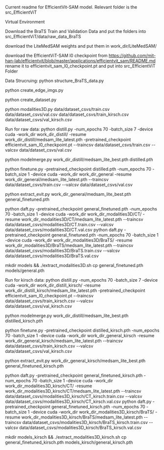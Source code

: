 Current readme for EfficientVit-SAM model.
Relevant folder is the src_EfficientViT


Virtual Environment

Download the BraTS Train and Validation Data and put the folders into src_EfficientViT/data/raw_data_BraTS

download the LiteMedSAM weights and put them in work_dir/LiteMedSAM/

download the EfficientViT-SAM l0 checkpoint from https://github.com/mit-han-lab/efficientvit/blob/master/applications/efficientvit_sam/README.md
rename it to efficientvit_sam_l0_checkpoint.pt and put into src_EfficientViT Folder


Data Strucruing:
python structure_BraTS_data.py

python create_edge_imgs.py

python create_dataset.py

python modalities3D.py data/dataset_csvs/train.csv data/dataset_csvs/val.csv data/dataset_csvs/train_kirsch.csv data/dataset_csvs/val_kirsch.csv



Run for raw data:
python distill.py -num_epochs 70 -batch_size 7 -device cuda -work_dir work_dir_distill/ -resume work_dir_distill/medsam_lite_latest.pth -pretrained_checkpoint efficientvit_sam_l0_checkpoint.pt --traincsv data/dataset_csvs/train.csv --valcsv data/dataset_csvs/val.csv

python modelmerge.py work_dir_distill/medsam_lite_best.pth distilled.pth

python finetune.py -pretrained_checkpoint distilled.pth -num_epochs 70 -batch_size 1 -device cuda -work_dir work_dir_general -resume work_dir_general/medsam_lite_latest.pth --traincsv data/dataset_csvs/train.csv --valcsv data/dataset_csvs/val.csv

python extract_evit.py work_dir_general/medsam_lite_best.pth general_finetuned.pth

python daft.py -pretrained_checkpoint general_finetuned.pth -num_epochs 70 -batch_size 1 -device cuda -work_dir work_dir_modalities3D/CT/ -resume work_dir_modalities3D/CT/medsam_lite_latest.pth --traincsv data/dataset_csvs/modalities3D/CT.train.csv --valcsv data/dataset_csvs/modalities3D/CT.val.csv
python daft.py -pretrained_checkpoint general_finetuned.pth -num_epochs 70 -batch_size 1 -device cuda -work_dir work_dir_modalities3D/BraTS/ -resume work_dir_modalities3D/BraTS/medsam_lite_latest.pth --traincsv data/dataset_csvs/modalities3D/BraTS.train.csv --valcsv data/dataset_csvs/modalities3D/BraTS.val.csv

mkdir models && ./extract_modalities3D.sh
cp general_finetuned.pth models/general.pth

Run for kirsch data:
python distill.py -num_epochs 70 -batch_size 7 -device cuda -work_dir work_dir_distill_kirsch/ -resume work_dir_distill_kirsch/medsam_lite_latest.pth -pretrained_checkpoint efficientvit_sam_l0_checkpoint.pt --traincsv data/dataset_csvs/train_kirsch.csv --valcsv data/dataset_csvs/val_kirsch.csv

python modelmerge.py work_dir_distill/medsam_lite_best.pth distilled_kirsch.pth

python finetune.py -pretrained_checkpoint distilled_kirsch.pth -num_epochs 70 -batch_size 1 -device cuda -work_dir work_dir_general_kirsch -resume work_dir_general_kirsch/medsam_lite_latest.pth --traincsv data/dataset_csvs/train_kirsch.csv --valcsv data/dataset_csvs/val_kirsch.csv

python extract_evit.py work_dir_general_kirsch/medsam_lite_best.pth general_finetuned_kirsch.pth

python daft.py -pretrained_checkpoint general_finetuned_kirsch.pth -num_epochs 70 -batch_size 1 -device cuda -work_dir work_dir_modalities3D_kirsch/CT/ -resume work_dir_modalities3D_kirsch/CT/medsam_lite_latest.pth --traincsv data/dataset_csvs/modalities3D_kirsch/CT_kirsch.train.csv --valcsv data/dataset_csvs/modalities3D_kirsch/CT_kirsch.val.csv
python daft.py -pretrained_checkpoint general_finetuned_kirsch.pth -num_epochs 70 -batch_size 1 -device cuda -work_dir work_dir_modalities3D_kirsch/BraTS/ -resume work_dir_modalities3D_kirsch/BraTS/medsam_lite_latest.pth --traincsv data/dataset_csvs/modalities3D_kirsch/BraTS_kirsch.train.csv --valcsv data/dataset_csvs/modalities3D_kirsch/BraTS_kirsch.val.csv

mkdir models_kirsch && ./extract_modalities3D_kirsch.sh
cp general_finetuned_kirsch.pth models_kirsch/general_kirsch.pth